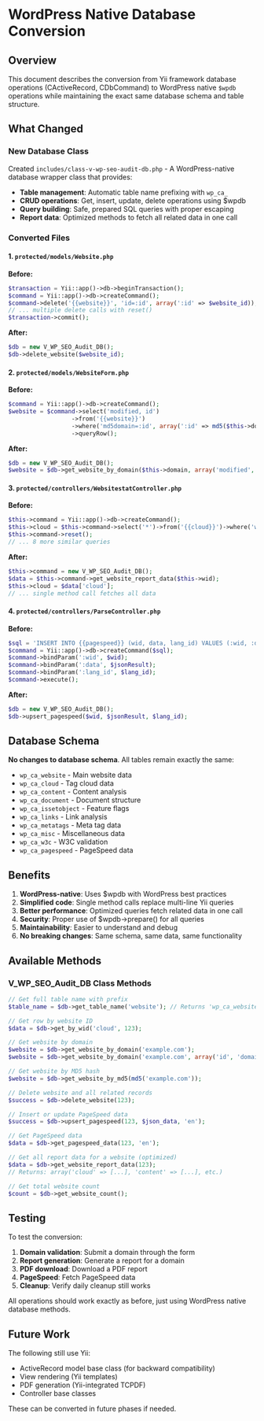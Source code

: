 # WordPress Native Database Conversion

## Overview

This document describes the conversion from Yii framework database operations (CActiveRecord, CDbCommand) to WordPress native `$wpdb` operations while maintaining the exact same database schema and table structure.

## What Changed

### New Database Class

Created `includes/class-v-wp-seo-audit-db.php` - A WordPress-native database wrapper class that provides:

- **Table management**: Automatic table name prefixing with `wp_ca_`
- **CRUD operations**: Get, insert, update, delete operations using $wpdb
- **Query building**: Safe, prepared SQL queries with proper escaping
- **Report data**: Optimized methods to fetch all related data in one call

### Converted Files

#### 1. `protected/models/Website.php`
**Before:**
```php
$transaction = Yii::app()->db->beginTransaction();
$command = Yii::app()->db->createCommand();
$command->delete('{{website}}', 'id=:id', array(':id' => $website_id));
// ... multiple delete calls with reset()
$transaction->commit();
```

**After:**
```php
$db = new V_WP_SEO_Audit_DB();
$db->delete_website($website_id);
```

#### 2. `protected/models/WebsiteForm.php`
**Before:**
```php
$command = Yii::app()->db->createCommand();
$website = $command->select('modified, id')
                  ->from('{{website}}')
                  ->where('md5domain=:id', array(':id' => md5($this->domain)))
                  ->queryRow();
```

**After:**
```php
$db = new V_WP_SEO_Audit_DB();
$website = $db->get_website_by_domain($this->domain, array('modified', 'id'));
```

#### 3. `protected/controllers/WebsitestatController.php`
**Before:**
```php
$this->command = Yii::app()->db->createCommand();
$this->cloud = $this->command->select('*')->from('{{cloud}}')->where('wid=:wid', array(':wid' => $this->wid))->queryRow();
$this->command->reset();
// ... 8 more similar queries
```

**After:**
```php
$this->command = new V_WP_SEO_Audit_DB();
$data = $this->command->get_website_report_data($this->wid);
$this->cloud = $data['cloud'];
// ... single method call fetches all data
```

#### 4. `protected/controllers/ParseController.php`
**Before:**
```php
$sql = 'INSERT INTO {{pagespeed}} (wid, data, lang_id) VALUES (:wid, :data, :lang_id) ON DUPLICATE KEY UPDATE data=:data';
$command = Yii::app()->db->createCommand($sql);
$command->bindParam(':wid', $wid);
$command->bindParam(':data', $jsonResult);
$command->bindParam(':lang_id', $lang_id);
$command->execute();
```

**After:**
```php
$db = new V_WP_SEO_Audit_DB();
$db->upsert_pagespeed($wid, $jsonResult, $lang_id);
```

## Database Schema

**No changes to database schema**. All tables remain exactly the same:
- `wp_ca_website` - Main website data
- `wp_ca_cloud` - Tag cloud data
- `wp_ca_content` - Content analysis
- `wp_ca_document` - Document structure
- `wp_ca_issetobject` - Feature flags
- `wp_ca_links` - Link analysis
- `wp_ca_metatags` - Meta tag data
- `wp_ca_misc` - Miscellaneous data
- `wp_ca_w3c` - W3C validation
- `wp_ca_pagespeed` - PageSpeed data

## Benefits

1. **WordPress-native**: Uses $wpdb with WordPress best practices
2. **Simplified code**: Single method calls replace multi-line Yii queries
3. **Better performance**: Optimized queries fetch related data in one call
4. **Security**: Proper use of $wpdb->prepare() for all queries
5. **Maintainability**: Easier to understand and debug
6. **No breaking changes**: Same schema, same data, same functionality

## Available Methods

### V_WP_SEO_Audit_DB Class Methods

```php
// Get full table name with prefix
$table_name = $db->get_table_name('website'); // Returns 'wp_ca_website'

// Get row by website ID
$data = $db->get_by_wid('cloud', 123);

// Get website by domain
$website = $db->get_website_by_domain('example.com');
$website = $db->get_website_by_domain('example.com', array('id', 'domain'));

// Get website by MD5 hash
$website = $db->get_website_by_md5(md5('example.com'));

// Delete website and all related records
$success = $db->delete_website(123);

// Insert or update PageSpeed data
$success = $db->upsert_pagespeed(123, $json_data, 'en');

// Get PageSpeed data
$data = $db->get_pagespeed_data(123, 'en');

// Get all report data for a website (optimized)
$data = $db->get_website_report_data(123);
// Returns: array('cloud' => [...], 'content' => [...], etc.)

// Get total website count
$count = $db->get_website_count();
```

## Testing

To test the conversion:

1. **Domain validation**: Submit a domain through the form
2. **Report generation**: Generate a report for a domain
3. **PDF download**: Download a PDF report
4. **PageSpeed**: Fetch PageSpeed data
5. **Cleanup**: Verify daily cleanup still works

All operations should work exactly as before, just using WordPress native database methods.

## Future Work

The following still use Yii:
- ActiveRecord model base class (for backward compatibility)
- View rendering (Yii templates)
- PDF generation (Yii-integrated TCPDF)
- Controller base classes

These can be converted in future phases if needed.
